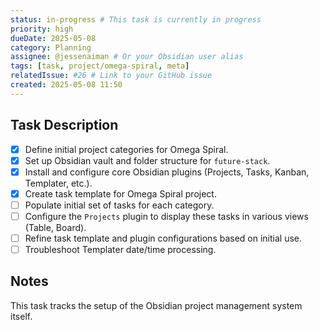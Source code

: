 ```yaml
---
status: in-progress # This task is currently in progress
priority: high
dueDate: 2025-05-08
category: Planning
assignee: @jessenaiman # Or your Obsidian user alias
tags: [task, project/omega-spiral, meta]
relatedIssue: #26 # Link to your GitHub issue
created: 2025-05-08 11:50
---
```


## Task Description

- [x] Define initial project categories for Omega Spiral.
- [x] Set up Obsidian vault and folder structure for `future-stack`.
- [x] Install and configure core Obsidian plugins (Projects, Tasks, Kanban, Templater, etc.).
- [x] Create task template for Omega Spiral project.
- [ ] Populate initial set of tasks for each category.
- [ ] Configure the `Projects` plugin to display these tasks in various views (Table, Board).
- [ ] Refine task template and plugin configurations based on initial use.
- [ ] Troubleshoot Templater date/time processing.

## Notes

This task tracks the setup of the Obsidian project management system itself.
